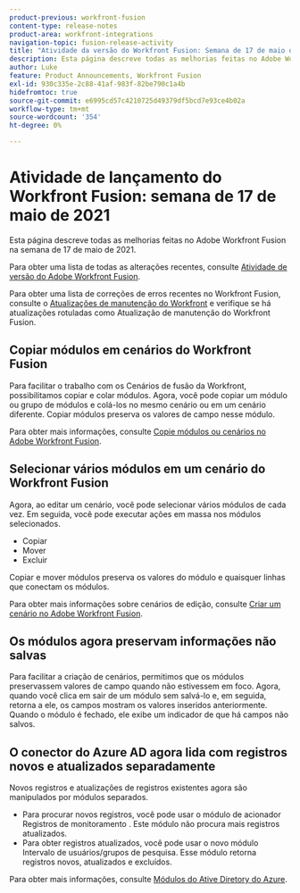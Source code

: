 ```yaml
---
product-previous: workfront-fusion
content-type: release-notes
product-area: workfront-integrations
navigation-topic: fusion-release-activity
title: "Atividade da versão do Workfront Fusion: Semana de 17 de maio de 2021"
description: Esta página descreve todas as melhorias feitas no Adobe Workfront Fusion na semana de 17 de maio de 2021.
author: Luke
feature: Product Announcements, Workfront Fusion
exl-id: 930c335e-2c88-41af-983f-82be790c1a4b
hidefromtoc: true
source-git-commit: e6995cd57c4210725d49379df5bcd7e93ce4b02a
workflow-type: tm+mt
source-wordcount: '354'
ht-degree: 0%

---
```


# Atividade de lançamento do Workfront Fusion: semana de 17 de maio de 2021

Esta página descreve todas as melhorias feitas no Adobe Workfront Fusion na semana de 17 de maio de 2021.

Para obter uma lista de todas as alterações recentes, consulte [Atividade de versão do Adobe Workfront Fusion](../../../product-announcements/product-releases/fusion-release-activity/fusion-release-activity.md).

Para obter uma lista de correções de erros recentes no Workfront Fusion, consulte o [Atualizações de manutenção do Workfront](https://experienceleague.adobe.com/docs/workfront-known-issues/releases/current-updates.html) e verifique se há atualizações rotuladas como Atualização de manutenção do Workfront Fusion.

## Copiar módulos em cenários do Workfront Fusion

Para facilitar o trabalho com os Cenários de fusão da Workfront, possibilitamos copiar e colar módulos. Agora, você pode copiar um módulo ou grupo de módulos e colá-los no mesmo cenário ou em um cenário diferente. Copiar módulos preserva os valores de campo nesse módulo.

Para obter mais informações, consulte [Copie módulos ou cenários no Adobe Workfront Fusion](../../../workfront-fusion/scenarios/copy-modules-or-scenarios.md).

## Selecionar vários módulos em um cenário do Workfront Fusion

Agora, ao editar um cenário, você pode selecionar vários módulos de cada vez. Em seguida, você pode executar ações em massa nos módulos selecionados.

* Copiar
* Mover
* Excluir

Copiar e mover módulos preserva os valores do módulo e quaisquer linhas que conectam os módulos.

Para obter mais informações sobre cenários de edição, consulte [Criar um cenário no Adobe Workfront Fusion](../../../workfront-fusion/scenarios/create-a-scenario.md).

## Os módulos agora preservam informações não salvas

Para facilitar a criação de cenários, permitimos que os módulos preservassem valores de campo quando não estivessem em foco. Agora, quando você clica em sair de um módulo sem salvá-lo e, em seguida, retorna a ele, os campos mostram os valores inseridos anteriormente. Quando o módulo é fechado, ele exibe um indicador de que há campos não salvos.

## O conector do Azure AD agora lida com registros novos e atualizados separadamente

Novos registros e atualizações de registros existentes agora são manipulados por módulos separados.

* Para procurar novos registros, você pode usar o módulo de acionador Registros de monitoramento . Este módulo não procura mais registros atualizados.
* Para obter registros atualizados, você pode usar o novo módulo Intervalo de usuários/grupos de pesquisa. Esse módulo retorna registros novos, atualizados e excluídos.

Para obter mais informações, consulte [Módulos do Ative Diretory do Azure](../../../workfront-fusion/apps-and-their-modules/azure-ad-modules.md).
